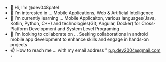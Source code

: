 - 👋 Hi, I’m @dev048patel
- 👀 I’m interested in ... Mobile Applications, Web & Artificial Intelligence 
- 🌱 I’m currently learning ... Mobile Applicaiton, various languages(Java, Kotlin, Python, C++) and technologies(Git, Angular, Docker) for Cross-Platform Development and System Level Programing
- 💞️ I’m looking to collaborate on ... Seeking collaborations in  android mobile app development to enhance skills and engage in hands-on projects
- 📫 How to reach me ... with my email address " p.p.dev2004@gmail.com "
<!---
dev048patel/dev048patel is a ✨ special ✨ repository because its `README.md` (this file) appears on your GitHub profile.
You can click the Preview link to take a look at your changes.
--->
